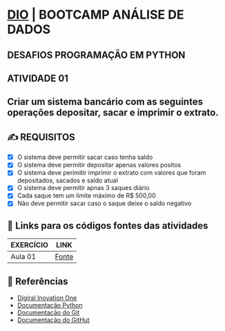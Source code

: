 # [DIO](https://www.dio.me/) | BOOTCAMP ANÁLISE DE DADOS
## DESAFIOS PROGRAMAÇÃO EM PYTHON  
## ATIVIDADE 01 
## Criar um sistema bancário com as seguintes operações depositar, sacar e imprimir o extrato.
    
## ✍️ REQUISITOS 
 - [x] O sistema deve permitir sacar caso tenha saldo
 - [x] O sistema deve permitir depositar apenas valores positos 
 - [x] O sistema deve perimitir imprimir o extrato com valores que foram depositados, sacados e saldo atual
 - [x] O sistema deve permitir apnas 3 saques diário 
 - [x] Cada saque tem um limite máximo de R$ 500,00 
 - [x] Não deve permitir sacar caso o saque deixe o saldo negativo

## 🔗 Links para os códigos fontes das atividades 

| EXERCÍCIO | LINK |
|-------|---------|
| Aula 01 | [Fonte]() |



## 🔎 Referências 

- [Digiral Inovation One](https://www.dio.me/)
- [Documentação Python](https://docs.python.org/pt-br/3/tutorial/)
- [Documentação do Git](https://git-scm.com/doc) 
- [Documentação do GitHut](https://docs.github.com/pt) 

